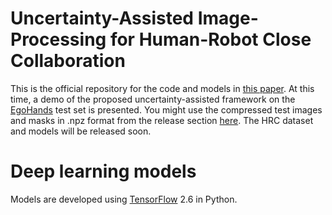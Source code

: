 # Uncertainty-Assisted Image-Processing for Human-Robot Close Collaboration
This is the official repository for the code and models in [this paper](https://ieeexplore.ieee.org/document/9712200). At this time, a demo of the proposed uncertainty-assisted framework on the [EgoHands](http://vision.soic.indiana.edu/projects/egohands/) test set is presented. You might use the compressed test images and masks in .npz format from the release section [here](https://github.com/OmidSaj/Uncertainty-Assisted-HRC/releases/tag/data_v1). The HRC dataset and models will be released soon. 

# Deep learning models 
Models are developed using [TensorFlow](https://www.tensorflow.org/) 2.6 in Python. 
